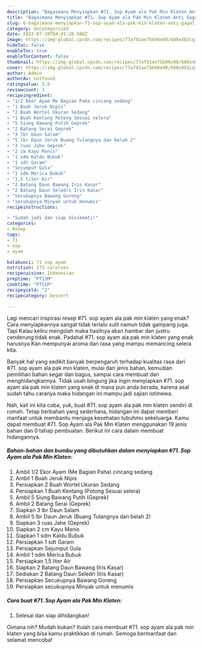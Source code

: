 ```yaml
---
description: "Bagaimana Menyiapkan #71. Sop Ayam ala Pak Min Klaten Anti Gagal"
title: "Bagaimana Menyiapkan #71. Sop Ayam ala Pak Min Klaten Anti Gagal"
slug: 6-bagaimana-menyiapkan-71-sop-ayam-ala-pak-min-klaten-anti-gagal
category: Uncategorized
date: 2022-07-28T04:41:28.586Z
image: https://img-global.cpcdn.com/recipes/77af91ae75b96e90/680x482cq70/71-sop-ayam-ala-pak-min-klaten-foto-resep-utama.jpg
hideToc: false
enableToc: true
enableTocContent: false
thumbnail: https://img-global.cpcdn.com/recipes/77af91ae75b96e90/680x482cq70/71-sop-ayam-ala-pak-min-klaten-foto-resep-utama.jpg
cover: https://img-global.cpcdn.com/recipes/77af91ae75b96e90/680x482cq70/71-sop-ayam-ala-pak-min-klaten-foto-resep-utama.jpg
author: Admin
authorAv: notfound
ratingvalue: 3.8
reviewcount: 3
recipeingredient:
- "1/2 Ekor Ayam Me Bagian Paha cincang sedang"
- "1 Buah Jeruk Nipis"
- "2 Buah Wortel Ukuran Sedang"
- "1 Buah Kentang Potong Sesuai selera"
- "5 Siung Bawang Putih Geprek"
- "2 Batang Serai Geprek"
- "3 lbr Daun Salam"
- "5 lbr Daun Jeruk Buang Tulangnya dan belah 2"
- "3 ruas Jahe Geprek"
- "2 cm Kayu Manis"
- "1 sdm Kaldu Bubuk"
- "1 sdt Garam"
- "Sejumput Gula"
- "1 sdm Merica Bubuk"
- "1,5 liter Air"
- "2 Batang Daun Bawang Iris Kasar"
- "2 Batang Daun Seledri Iris Kasar"
- "Secukupnya Bawang Goreng"
- "secukupnya Minyak untuk menumis"
recipeinstructions:

- "Sudah jadi dan siap dinikmati!"
categories:
- Resep
tags:
- 71
- sop
- ayam

katakunci: 71 sop ayam 
nutrition: 273 calories
recipecuisine: Indonesian
preptime: "PT13M"
cooktime: "PT51M"
recipeyield: "2"
recipecategory: Dessert

---
```



Lagi mencari inspirasi resep #71. sop ayam ala pak min klaten yang enak? Cara menyiapkannya sangat tidak terlalu sulit namun tidak gampang juga. Tapi Kalau keliru mengolah maka hasilnya akan hambar dan justru cenderung tidak enak. Padahal #71. sop ayam ala pak min klaten yang enak harusnya Kan mempunyai aroma dan rasa yang mampu memancing selera kita.


Banyak hal yang sedikit banyak berpengaruh terhadap kualitas rasa dari #71. sop ayam ala pak min klaten, mulai dari jenis bahan, kemudian pemilihan bahan segar dan bagus, sampai cara membuat dan menghidangkannya. Tidak usah bingung jika ingin menyiapkan #71. sop ayam ala pak min klaten yang enak di mana pun anda berada, karena asal sudah tahu caranya maka hidangan ini mampu jadi sajian istimewa.




Nah, kali ini kita coba, yuk, buat #71. sop ayam ala pak min klaten sendiri di rumah. Tetap berbahan yang sederhana, hidangan ini dapat memberi manfaat untuk membantu menjaga kesehatan tubuhmu sekeluarga. Kamu dapat membuat #71. Sop Ayam ala Pak Min Klaten menggunakan 19 jenis bahan dan 0 tahap pembuatan. Berikut ini cara dalam membuat hidangannya.

<!--inarticleads1-->

##### Bahan-bahan dan bumbu yang dibutuhkan dalam menyiapkan #71. Sop Ayam ala Pak Min Klaten:

1. Ambil 1/2 Ekor Ayam (Me Bagian Paha) cincang sedang
1. Ambil 1 Buah Jeruk Nipis
1. Persiapkan 2 Buah Wortel Ukuran Sedang
1. Persiapkan 1 Buah Kentang (Potong Sesuai selera)
1. Ambil 5 Siung Bawang Putih (Geprek)
1. Ambil 2 Batang Serai (Geprek)
1. Siapkan 3 lbr Daun Salam
1. Ambil 5 lbr Daun Jeruk (Buang Tulangnya dan belah 2)
1. Siapkan 3 ruas Jahe (Geprek)
1. Siapkan 2 cm Kayu Manis
1. Siapkan 1 sdm Kaldu Bubuk
1. Persiapkan 1 sdt Garam
1. Persiapkan Sejumput Gula
1. Ambil 1 sdm Merica Bubuk
1. Persiapkan 1,5 liter Air
1. Siapkan 2 Batang Daun Bawang (Iris Kasar)
1. Sediakan 2 Batang Daun Seledri (Iris Kasar)
1. Persiapkan Secukupnya Bawang Goreng
1. Persiapkan secukupnya Minyak untuk menumis




<!--inarticleads2-->

##### Cara buat #71. Sop Ayam ala Pak Min Klaten:


1. Selesai dan siap dihidangkan!



Gimana nih? Mudah bukan? Itulah cara membuat #71. sop ayam ala pak min klaten yang bisa kamu praktikkan di rumah. Semoga bermanfaat dan selamat mencoba!
